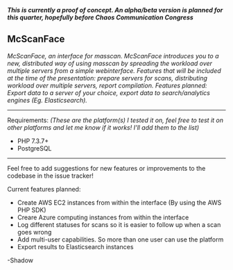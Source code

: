 ***This is currently a proof of concept. An alpha/beta version is planned for this quarter, hopefully before Chaos Communication Congress***
## McScanFace
*McScanFace, an interface for masscan. McScanFace introduces you to a new, distributed way of using masscan by spreading the workload over multiple servers from a simple webinterface. Features that will be included at the time of the presentation: prepare servers for scans, distributing workload over multiple servers, report compilation. Features planned: Export data to a server of your choice, export data to search/analytics engines (Eg. Elasticsearch).*

----

Requirements: *(These are the platform(s) I tested it on, feel free to test it on other platforms and let me know if it works! I'll add them to the list)*

- PHP 7.3.7+
- PostgreSQL

----

Feel free to add suggestions for new features or improvements to the codebase in the issue tracker!

Current features planned:

- Create AWS EC2 instances from within the interface (By using the AWS PHP SDK)
- Creare Azure computing instances from within the interface
- Log different statuses for scans so it is easier to follow up when a scan goes wrong
- Add multi-user capabilities. So more than one user can use the platform
- Export results to Elasticsearch instances


-Shadow 
